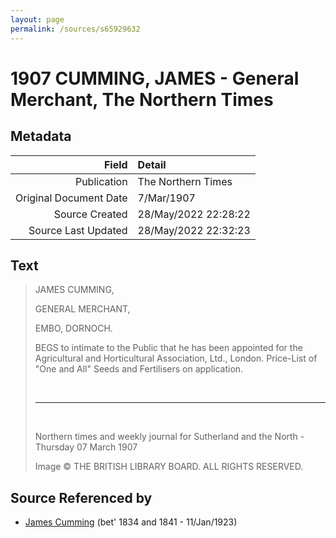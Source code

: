 ```yaml
---
layout: page
permalink: /sources/s65929632
---
```


# 1907 CUMMING, JAMES - General Merchant, The Northern Times

## Metadata
Field | Detail
---:|:---
Publication | The Northern Times
Original Document Date | 7/Mar/1907
Source Created | 28/May/2022 22:28:22
Source Last Updated | 28/May/2022 22:32:23

## Text

> JAMES CUMMING,
>
> GENERAL MERCHANT,
>
> EMBO, DORNOCH.
>
> BEGS to intimate to the Public that he has been appointed for the Agricultural and Horticultural Association, Ltd., London. Price-List of "One and All" Seeds and Fertilisers on application.
>
> <br/>
>
> ---
>
> <br/>
>
> Northern times and weekly journal for Sutherland and the North - Thursday 07 March 1907
>
> Image © THE BRITISH LIBRARY BOARD. ALL RIGHTS RESERVED.
>

## Source Referenced by

* [James Cumming](../people/@66384942@-james-cumming-b1834~1841-d1923-1-11.md) (bet' 1834 and 1841 - 11/Jan/1923)
